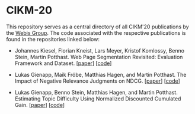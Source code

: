 # CIKM-20

This repository serves as a central directory of all CIKM'20 publications by the [Webis Group](https://webis.de). The code associated with the respective publications is found in the repositories linked below:

* Johannes Kiesel, Florian Kneist, Lars Meyer, Kristof Komlossy, Benno Stein, Martin Potthast. Web Page Segmentation Revisited: Evaluation Framework and Dataset. [[paper](https://webis.de/publications.html?q=Web+Page+Segmentation+Revisited+Evaluation+Framework+and+Dataset)] [[code](https://github.com/webis-de/cikm20-web-page-segmentation-revisited-evaluation-framework-and-dataset)]

* Lukas Gienapp, Maik Fröbe, Matthias Hagen, and Martin Potthast. The Impact of Negative Relevance Judgments on NDCG. [[paper](https://webis.de/publications.html?q=cikm%2B2020#gienapp_2020)] [[code](https://github.com/webis-de/cikm20-ndcg-negative-relevance-judgements)]

* Lukas Gienapp, Benno Stein, Matthias Hagen, and Martin Potthast. Estimating Topic Difficulty Using Normalized Discounted Cumulated Gain. [[paper](https://webis.de/publications.html?q=cikm%2B2020#stein_2020x)] [[code](https://github.com/webis-de/cikm20-ndcg-topic-difficulty)]
